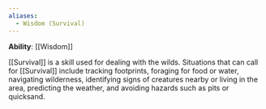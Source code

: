 ```yaml
---
aliases:
  - Wisdom (Survival)
---
```

**Ability**: [[Wisdom]]

[[Survival]] is a skill used for dealing with the wilds. Situations that can call for [[Survival]] include tracking footprints, foraging for food or water, navigating wilderness, identifying signs of creatures nearby or living in the area, predicting the weather, and avoiding hazards such as pits or quicksand. 